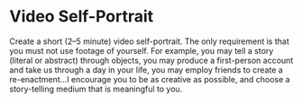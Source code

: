 # Video Self-Portrait 

Create a short (2–5 minute) video self-portrait. The only requirement is that you must not use footage of yourself. For example, you may tell a story (literal or abstract) through objects, you may produce a first-person account and take us through a day in your life, you may employ friends to create a re-enactment...I encourage you to be as creative as possible, and choose a story-telling medium that is meaningful to you.    
